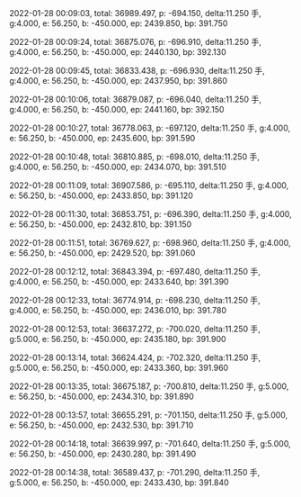 2022-01-28 00:09:03, total: 36989.497, p: -694.150, delta:11.250 手, g:4.000, e: 56.250, b: -450.000, ep: 2439.850, bp: 391.750

2022-01-28 00:09:24, total: 36875.076, p: -696.910, delta:11.250 手, g:4.000, e: 56.250, b: -450.000, ep: 2440.130, bp: 392.130

2022-01-28 00:09:45, total: 36833.438, p: -696.930, delta:11.250 手, g:4.000, e: 56.250, b: -450.000, ep: 2437.950, bp: 391.860

2022-01-28 00:10:06, total: 36879.087, p: -696.040, delta:11.250 手, g:4.000, e: 56.250, b: -450.000, ep: 2441.160, bp: 392.150

2022-01-28 00:10:27, total: 36778.063, p: -697.120, delta:11.250 手, g:4.000, e: 56.250, b: -450.000, ep: 2435.600, bp: 391.590

2022-01-28 00:10:48, total: 36810.885, p: -698.010, delta:11.250 手, g:4.000, e: 56.250, b: -450.000, ep: 2434.070, bp: 391.510

2022-01-28 00:11:09, total: 36907.586, p: -695.110, delta:11.250 手, g:4.000, e: 56.250, b: -450.000, ep: 2433.850, bp: 391.120

2022-01-28 00:11:30, total: 36853.751, p: -696.390, delta:11.250 手, g:4.000, e: 56.250, b: -450.000, ep: 2432.810, bp: 391.150

2022-01-28 00:11:51, total: 36769.627, p: -698.960, delta:11.250 手, g:4.000, e: 56.250, b: -450.000, ep: 2429.520, bp: 391.060

2022-01-28 00:12:12, total: 36843.394, p: -697.480, delta:11.250 手, g:4.000, e: 56.250, b: -450.000, ep: 2433.640, bp: 391.390

2022-01-28 00:12:33, total: 36774.914, p: -698.230, delta:11.250 手, g:4.000, e: 56.250, b: -450.000, ep: 2436.010, bp: 391.780

2022-01-28 00:12:53, total: 36637.272, p: -700.020, delta:11.250 手, g:5.000, e: 56.250, b: -450.000, ep: 2435.180, bp: 391.900

2022-01-28 00:13:14, total: 36624.424, p: -702.320, delta:11.250 手, g:5.000, e: 56.250, b: -450.000, ep: 2433.360, bp: 391.960

2022-01-28 00:13:35, total: 36675.187, p: -700.810, delta:11.250 手, g:5.000, e: 56.250, b: -450.000, ep: 2434.310, bp: 391.890

2022-01-28 00:13:57, total: 36655.291, p: -701.150, delta:11.250 手, g:5.000, e: 56.250, b: -450.000, ep: 2432.530, bp: 391.710

2022-01-28 00:14:18, total: 36639.997, p: -701.640, delta:11.250 手, g:5.000, e: 56.250, b: -450.000, ep: 2430.280, bp: 391.490

2022-01-28 00:14:38, total: 36589.437, p: -701.290, delta:11.250 手, g:5.000, e: 56.250, b: -450.000, ep: 2433.430, bp: 391.840